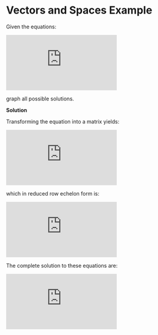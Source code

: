 <h1>Vectors and Spaces Example</h1>

Given the equations:

![equations](https://latex.codecogs.com/gif.latex?%5Cbegin%7Balign*%7D%20x_%7B1%7D&plus;x_%7B2%7D&plus;x_%7B3%7D&plus;x_%7B4%7D%3D0%5C%5C%202x_%7B1%7D&plus;x_%7B2%7D&plus;4x_%7B3%7D&plus;3x_%7B4%7D%3D0%5C%5C%203x_%7B1%7D&plus;4x_%7B2%7D&plus;x_%7B3%7D&plus;2x_%7B4%7D%3D0%20%5Cend%7Balign*%7D)

graph all possible solutions.

__Solution__

Transforming the equation into a matrix yields:

![equation](https://latex.codecogs.com/gif.latex?%5Cbegin%7Bbmatrix%7D%201%20%26%201%26%201%26%201%20%26%20%7C0%5C%5C%202%26%201%26%204%26%203%26%20%7C0%5C%5C%203%26%204%26%201%26%202%26%20%7C0%20%5Cend%7Bbmatrix%7D)

which in reduced row echelon form is:

![equation](https://latex.codecogs.com/gif.latex?%5Cbegin%7Bbmatrix%7D%201%20%26%200%26%203%26%202%20%26%20%7C0%5C%5C%200%26%201%26%202%26%201%26%20%7C0%5C%5C%200%26%200%26%200%26%200%26%20%7C0%20%5Cend%7Bbmatrix%7D)

The complete solution to these equations are:

![equation](https://latex.codecogs.com/gif.latex?%5Cbegin%7Bbmatrix%7D%20x_%7B1%7D%5C%5C%20x_%7B2%7D%5C%5C%20x_%7B3%7D%5C%5C%20x_%7B4%7D%20%5Cend%7Bbmatrix%7D%20%3D%20x_%7B3%7D%5Cbegin%7Bbmatrix%7D%20-3%5C%5C%202%5C%5C%201%5C%5C%200%20%5Cend%7Bbmatrix%7D%20&plus;%20x_%7B4%7D%20%5Cbegin%7Bbmatrix%7D%20-2%5C%5C%201%5C%5C%200%5C%5C%201%20%5Cend%7Bbmatrix%7D)
